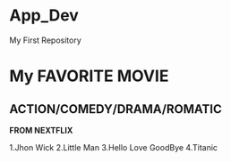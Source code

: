# App_Dev
My First Repository
# My FAVORITE MOVIE
## ACTION/COMEDY/DRAMA/ROMATIC

**FROM NEXTFLIX**

1.Jhon Wick
2.Little Man
3.Hello Love GoodBye
4.Titanic
